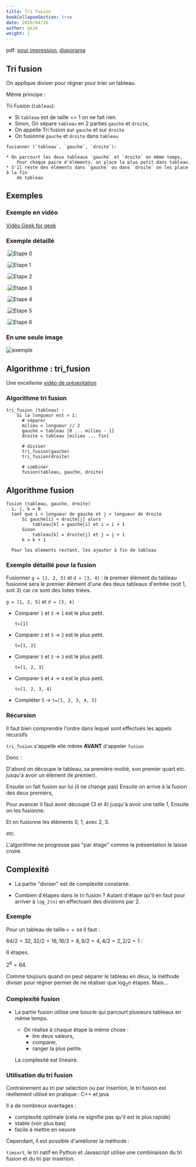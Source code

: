 ```yaml
---
title: Tri fusion
bookCollapseSection: true
date: 2020/04/26
author: qkzk
weight: 1
---
```





pdf: [pour impression](/uploads/docnsitale/algo/divide_n_conquer/tri_fusion_print.pdf), [diaporama](/uploads/docnsitale/algo/divide_n_conquer/tri_fusion_slides.pdf)

## Tri fusion

On applique diviser pour régner pour trier un tableau.

Même principe :

Tri Fusion (`tableau`):

* Si `tableau` est de taille <= 1 on ne fait rien.
* Sinon, On sépare `tableau` en 2 parties `gauche` et `droite`,
* On appelle Tri fusion sur `gauche` et sur `droite`
* On fusionne `gauche` et `droite` dans `tableau`


```
fusionner (`tableau`, `gauche`, `droite`):

* On parcourt les deux tableaux `gauche` et `droite` en même temps,
    Pour chaque paire d'éléments, on place le plus petit dans tableau.
* S'il reste des éléments dans `gauche` ou dans `droite` on les place à la fin
    de tableau
```

## Exemples

### Exemple en vidéo

[Vidéo Geek for geek](https://www.youtube.com/watch?v=JSceec-wEyw)

### Exemple détaillé

<!-- .![Etape 0](/uploads/docnsitale/algo/divide_n_conquer/figure/tri_fusion_00.png){height=25%} -->
.![Etape 0](/uploads/docnsitale/algo/divide_n_conquer/figure/tri_fusion_00.png)


<!-- .![Etape 1](/uploads/docnsitale/algo/divide_n_conquer/figure/tri_fusion_01.png){height=25%} -->
.![Etape 1](/uploads/docnsitale/algo/divide_n_conquer/figure/tri_fusion_01.png)


<!-- .![Etape 2](/uploads/docnsitale/algo/divide_n_conquer/figure/tri_fusion_02.png){height=25%} -->
.![Etape 2](/uploads/docnsitale/algo/divide_n_conquer/figure/tri_fusion_02.png)


<!-- .![Etape 3](/uploads/docnsitale/algo/divide_n_conquer/figure/tri_fusion_03.png){height=25%} -->
.![Etape 3](/uploads/docnsitale/algo/divide_n_conquer/figure/tri_fusion_03.png)


<!-- .![Etape 4](/uploads/docnsitale/algo/divide_n_conquer/figure/tri_fusion_04.png){height=25%} -->
.![Etape 4](/uploads/docnsitale/algo/divide_n_conquer/figure/tri_fusion_04.png)


<!-- .![Etape 5](/uploads/docnsitale/algo/divide_n_conquer/figure/tri_fusion_05.png){height=25%} -->
.![Etape 5](/uploads/docnsitale/algo/divide_n_conquer/figure/tri_fusion_05.png)


.![Etape 6](/uploads/docnsitale/algo/divide_n_conquer/figure/tri_fusion_06.png)


### En une seule image

![exemple](/docs/nsi/cours_terminale/algorithmique/diviser_pour_regner/tri_fusion/img/0.png)

## Algorithme : tri_fusion

Une excellente [vidéo de présentation](https://www.youtube.com/watch?v=TzeBrDU-JaY )

### Algorithme tri fusion

```
tri_fusion (tableau) :
    Si la longueur est > 1:
      # séparer
      milieu = longueur // 2
      gauche = tableau [0 ... milieu - 1]
      droite = tableau [milieu ... fin]

      # diviser
      tri_fusion(gauche)
      tri_fusion(droite)

      # combiner
      fusion(tableau, gauche, droite)
```

## Algorithme fusion

```
fusion (tableau, gauche, droite)
  i, j, k = 0
  tant que i < longueur de gauche et j < longueur de droite
      Si gauche[i] < droite[j] alors
          tableau[k] = gauche[i] et i = i + 1
      Sinon
          tableau[k] = droite[j] et j = j + 1
      k = k + 1

  Pour les éléments restant, les ajouter à fin de tableau
```

### Exemple détaillé pour la fusion

Fusionner `g = [1, 2, 5]` et `d = [3, 4]` : le premier élément du tableau
fusionné sera le premier élément d'une des deux tableaux d'entrée
(soit 1, soit 3) car ce sont des listes triées.



`g = [1, 2, 5]` et `d = [3, 4]`

* Comparer `1` et `3` → `1` est le plus petit.

    `t=[1]`
* Comparer `2`  et `3` → `2` est le plus petit.

    `t=[1, 2]`
* Comparer `5` et `3` → `3` est le plus petit.

    `t=[1, 2, 3]`
* Comparer `5` et `4` → `4` est le plus petit.

    `t=[1, 2, 3, 4]`
* Compléter `5` → `t=[1, 2, 3, 4, 5]`


### Récursion

Il faut bien comprendre l'ordre dans lequel sont effectués les appels récursifs

`tri_fusion` s'appelle elle même **AVANT** d'appeler `fusion`

Donc :

D'abord on découpe le tableau, sa première moitié, son premier quart etc.
jusqu'à avoir un élément (le premier).

Ensuite on fait fusion sur lui (il ne change pas)
Ensuite on arrive à la fusion des deux premiers,



Pour avancer il faut avoir découpé (3 et 4) jusqu'à avoir une taille 1,
Ensuite on les fusionne.

Et on fusionne les éléments 0, 1, avec 2, 3.

etc.

L'algorithme ne progresse pas "par étage" comme la présentation le laisse croire.

## Complexité

* La partie "diviser" est de complexité constante.

* Combien d'étapes dans le tri fusion ? Autant d'étape qu'il en faut pour arriver
    à `log_2(n)` en effectuant des divisions par 2.

### Exemple

Pour un tableau de taille `n = 64` il faut :

$64/2 = 32, 32/2 = 16, 16/2=8, 8/2=4, 4/2=2, 2/2=1$ :

6 étapes.

$2^6 = 64$.

Comme toujours quand on peut séparer le tableau en deux, la méthode diviser
pour régner permet de ne réaliser que $\log_2 n$ étapes. Mais...

### Complexité fusion

* La partie fusion utilise une boucle qui parcourt plusieurs tableaux en même temps.
    * On réalise à chaque étape la même chose :
      * lire deux valeurs,
      * comparer,
      * ranger la plus petite.

    La complexité est linéaire.

### Utilisation du tri fusion

Contrairement au tri par sélection ou par insertion, le tri fusion est
réellement utilisé en pratique : C++ et java

Il a de nombreux avantages :

* complexité optimale (cela ne signifie pas qu'il est le plus rapide)
* stable (voir plus bas)
* facile à mettre en oeuvre

Cependant, il est possible d'améliorer la méthode :

`timsort`, le tri natif en Python et Javascript utilise une combinaison
du tri fusion et du tri par insertion.
